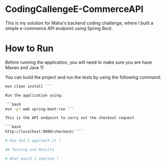 # CodingCallengeE-CommerceAPI
This is my solution for Maha's backend coding challenge, where I built a simple e-commerce API endpoint using Spring Boot.

# How to Run
Before running the application, you will need to make sure you are have Maven and Java 11

You can build the project and run the tests by using the following command:

```bash
mvn clean install ```

Run the application using:

```bash 
mvn -pl web spring-boot:run ```

This is the API endpoint to carry out the checkout request

```bash
http://localhost:8080/checkout/ ```

# How did I approach it ?

## Testing and Results

# What would I improve ?
